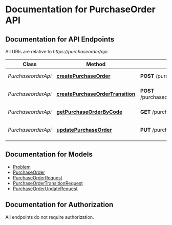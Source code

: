 # Documentation for PurchaseOrder API

<a name="documentation-for-api-endpoints"></a>
## Documentation for API Endpoints

All URIs are relative to *https://purchaseorder/api*

| Class | Method | HTTP request | Description |
|------------ | ------------- | ------------- | -------------|
| *PurchaseorderApi* | [**createPurchaseOrder**](Apis/PurchaseorderApi.md#createpurchaseorder) | **POST** /purchaseorder | Create a new PurchaseOrder |
*PurchaseorderApi* | [**createPurchaseOrderTransition**](Apis/PurchaseorderApi.md#createpurchaseordertransition) | **POST** /purchaseorder/{purchaseorderCode}/transition | Create a new status transition |
*PurchaseorderApi* | [**getPurchaseOrderByCode**](Apis/PurchaseorderApi.md#getpurchaseorderbycode) | **GET** /purchaseorder/{purchaseorderCode} | Find a PurchaseOrder |
*PurchaseorderApi* | [**updatePurchaseOrder**](Apis/PurchaseorderApi.md#updatepurchaseorder) | **PUT** /purchaseorder | Update an existing PurchaseOrder |


<a name="documentation-for-models"></a>
## Documentation for Models

 - [Problem](./Models/Problem.md)
 - [PurchaseOrder](./Models/PurchaseOrder.md)
 - [PurchaseOrderRequest](./Models/PurchaseOrderRequest.md)
 - [PurchaseOrderTransitionRequest](./Models/PurchaseOrderTransitionRequest.md)
 - [PurchaseOrderUpdateRequest](./Models/PurchaseOrderUpdateRequest.md)


<a name="documentation-for-authorization"></a>
## Documentation for Authorization

All endpoints do not require authorization.
